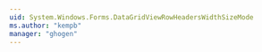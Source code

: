 ```yaml
---
uid: System.Windows.Forms.DataGridViewRowHeadersWidthSizeMode
ms.author: "kempb"
manager: "ghogen"
---
```

